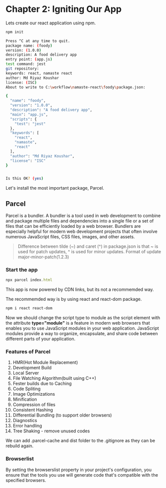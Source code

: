 # Chapter 2: Igniting Our App

Lets create our react application using npm.

```bash
npm init

Press ^C at any time to quit.
package name: (foody)
version: (1.0.0)
description: A food delivery app
entry point: (app.js)
test command: jest
git repository:
keywords: react, namaste react
author: Md Riyaz Koushar
license: (ISC)
About to write to C:\workflow\namaste-react\foody\package.json:

{
  "name": "foody",
  "version": "1.0.0",
  "description": "A food delivery app",
  "main": "app.js",
  "scripts": {
    "test": "jest"
  },
  "keywords": [
    "react",
    "namaste",
    "react"
  ],
  "author": "Md Riyaz Koushar",
  "license": "ISC"
}


Is this OK? (yes)
```

Let's install the most important package, Parcel.

## Parcel

Parcel is a bundler. A bundler is a tool used in web development to combine and package multiple files and dependencies into a single file or a set of files that can be efficiently loaded by a web browser. Bundlers are especially helpful for modern web development projects that often involve numerous JavaScript files, CSS files, images, and other assets.

> Difference between tilde (~) and caret (^) in package.json is that ~ is used for patch updates, ^ is used for minor updates. Format of update major-minor-patch(1.2.3)

### Start the app

```js
npx parcel index.html
```

This app is now powered by CDN links, but its not a recommemded way.

The recommemded way is by using react and react-dom package.

```bash
npm i react react-dom
```

Now we should change the script type to module as the script element with the attribute **type="module"** is a feature in modern web browsers that enables you to use JavaScript modules in your web application. JavaScript modules provide a way to organize, encapsulate, and share code between different parts of your application.

### Features of Parcel

1. HMR(Hot Module Replacement)
2. Development Build
3. Local Server
4. File Watching Algorithm(built using C++)
5. Fester builds due to Caching
6. Code Spliting
7. Image Optimizations
8. Minification
9. Compression of files
10. Consistent Hashing
11. Differential Bundling (to support older browsers)
12. Diagnostics
13. Error handling
14. Tree Shaking - remove unused codes

We can add .parcel-cache and dist folder to the .gitignore as they can be rebuild again.

### Browserlist

By setting the browserslist property in your project's configuration, you ensure that the tools you use will generate code that's compatible with the specified browsers.
